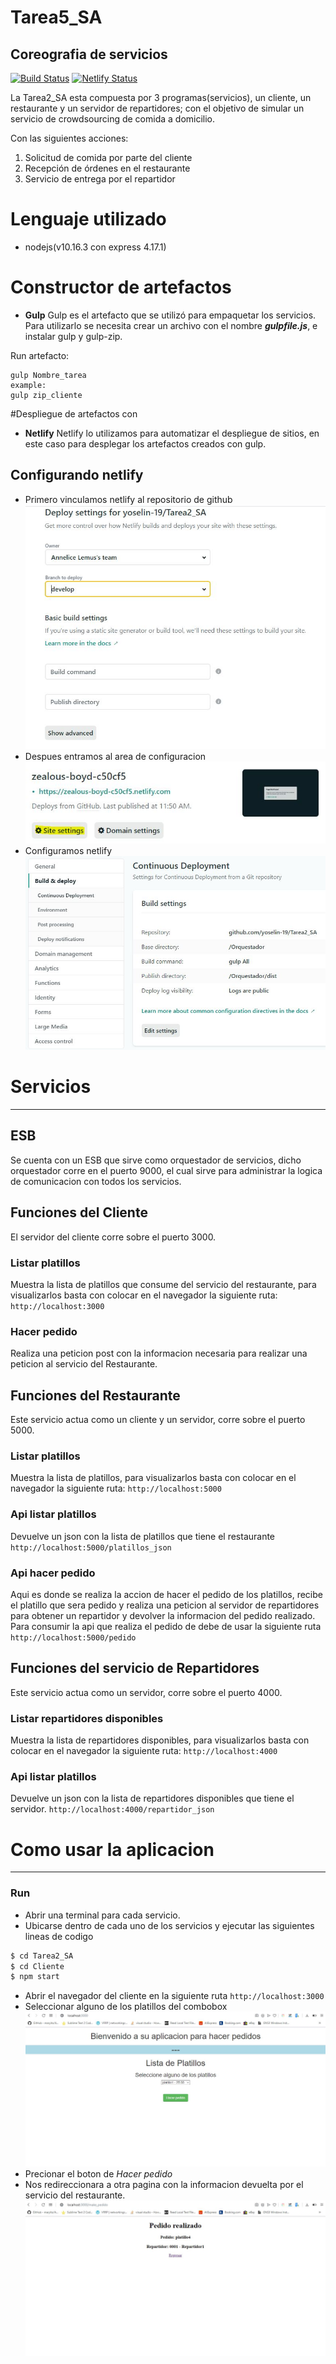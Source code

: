 # Tarea5_SA
## Coreografia de servicios

[![Build Status](https://travis-ci.org/joemccann/dillinger.svg?branch=master)](https://travis-ci.org/joemccann/dillinger) [![Netlify Status](https://api.netlify.com/api/v1/badges/b678cdf9-7485-4647-bf07-0a0d4faeaf82/deploy-status)](https://app.netlify.com/sites/youthful-leakey-5d4133/deploys)

La Tarea2_SA esta compuesta por 3 programas(servicios), un cliente, un restaurante y un servidor de repartidores; con el objetivo de simular un servicio de crowdsourcing de comida a domicilio.

Con las siguientes acciones:

  1. Solicitud de comida por parte del cliente
  2. Recepción de órdenes en el restaurante
  3. Servicio de entrega por el repartidor

# Lenguaje utilizado
- nodejs(v10.16.3 con express 4.17.1)

# Constructor de artefactos
- **Gulp**
Gulp es el artefacto que se utilizó para empaquetar los servicios.
Para utilizarlo se necesita crear un archivo con el nombre ***gulpfile.js***, e instalar gulp y gulp-zip.

Run artefacto:
```
gulp Nombre_tarea
example:
gulp zip_cliente
```

#Despliegue de artefactos con
- **Netlify**
Netlify lo utilizamos para automatizar el despliegue de sitios, en este caso para desplegar los artefactos creados con gulp.

## Configurando netlify
- Primero vinculamos netlify al repositorio de github
![Vinculando netlify](Imagenes/VinculandoNetlify.JPG)
- Despues entramos al area de configuracion
![Entrando configuracion](Imagenes/EntrandoConfiguracion.JPG)
- Configuramos netlify
![Configurando netlify](Imagenes/ConfigurandoNetlify.JPG)

# Servicios
---
## ESB
Se cuenta con un ESB que sirve como orquestador de servicios, dicho orquestador corre en el puerto 9000, el cual sirve para administrar la logica de comunicacion con todos los servicios.

## Funciones del Cliente
El servidor del cliente corre sobre el puerto 3000.
### Listar platillos
Muestra la lista de platillos que consume del servicio del restaurante, para visualizarlos basta con colocar en el navegador la siguiente ruta:
``
http://localhost:3000
``
### Hacer pedido
Realiza una peticion post con la informacion necesaria para realizar una peticion al servicio del Restaurante.


## Funciones del Restaurante
Este servicio actua como un cliente y un servidor, corre sobre el puerto 5000.
### Listar platillos
Muestra la lista de platillos, para visualizarlos basta con colocar en el navegador la siguiente ruta:
``
http://localhost:5000
``
### Api listar platillos
Devuelve un json con la lista de platillos que tiene el restaurante
``
http://localhost:5000/platillos_json
``
### Api hacer pedido
Aqui es donde se realiza la accion de hacer el pedido de los platillos, recibe el platillo que sera pedido y realiza una peticion al servidor de repartidores para obtener un repartidor y devolver la informacion del pedido realizado.
Para consumir la api que realiza el pedido de debe de usar la siguiente ruta
``
http://localhost:5000/pedido
``


## Funciones del servicio de Repartidores
Este servicio actua como un servidor, corre sobre el puerto 4000.
### Listar repartidores disponibles
Muestra la lista de repartidores disponibles, para visualizarlos basta con colocar en el navegador la siguiente ruta:
``
http://localhost:4000
``
### Api listar platillos
Devuelve un json con la lista de repartidores disponibles que tiene el servidor.
``
http://localhost:4000/repartidor_json
``


# Como usar la aplicacion
---
### Run

- Abrir una terminal para cada servicio.   
- Ubicarse dentro de cada uno de los servicios y ejecutar las  siguientes lineas de codigo
```sh
$ cd Tarea2_SA
$ cd Cliente
$ npm start
```
- Abrir el navegador del cliente en la siguiente ruta 
``
http://localhost:3000
``
- Seleccionar alguno de los platillos del combobox
![Listado de platillos](Imagenes/ListarPlatillos.JPG)
- Precionar el boton de *Hacer pedido*
- Nos redireccionara a otra pagina con la informacion devuelta por el servicio del restaurante.
![Pedido exitoso](Imagenes/PedidoRealizado.JPG)